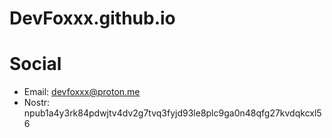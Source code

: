 # DevFoxxx.github.io

# Social
- Email: devfoxxx@proton.me
- Nostr: npub1a4y3rk84pdwjtv4dv2g7tvq3fyjd93le8plc9ga0n48qfg27kvdqkcxl56
